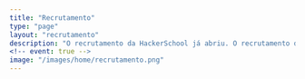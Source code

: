 ```yaml
---
title: "Recrutamento"
type: "page"
layout: "recrutamento"
description: "O recrutamento da HackerSchool já abriu. O recrutamento da HackerSchool já abriu. O recrutamento da HackerSchool já abriu. O recrutamento da HackerSchool já abriu. O recrutamento da HackerSchool já abriu. O recrutamento da HackerSchool já abriu. O recrutamento da HackerSchool já abriu O recrutamento da HackerSchool já abriu. O recrutamento da HackerSchool já abriu. O recrutamento da HackerSchool já abriu. O recrutamento da HackerSchool já abriu. O recrutamento da HackerSchool já abriu. O recrutamento da HackerSchool já abriu. O recrutamento da HackerSchool já abriu O recrutamento da HackerSchool já abriu. O recrutamento da HackerSchool já abriu. O recrutamento da HackerSchool já abriu. O recrutamento da HackerSchool já abriu. O recrutamento da HackerSchool já abriu. O recrutamento da HackerSchool já abriu. O recrutamento da HackerSchool já abriu O recrutamento da HackerSchool já abriu. O recrutamento da HackerSchool já abriu. O recrutamento da HackerSchool já abriu. O recrutamento da HackerSchool já abriu. O recrutamento da HackerSchool já abriu. O recrutamento da HackerSchool já abriu. O recrutamento da HackerSchool já abriu O recrutamento da HackerSchool já abriu. O recrutamento da HackerSchool já abriu. O recrutamento da HackerSchool já abriu. O recrutamento da HackerSchool já abriu. O recrutamento da HackerSchool já abriu. O recrutamento da HackerSchool já abriu. O recrutamento da HackerSchool já abriu O recrutamento da HackerSchool já abriu. O recrutamento da HackerSchool já abriu. O recrutamento da HackerSchool já abriu. O recrutamento da HackerSchool já abriu. O recrutamento da HackerSchool já abriu. O recrutamento da HackerSchool já abriu. O recrutamento da HackerSchool já abriu O recrutamento da HackerSchool já abriu. O recrutamento da HackerSchool já abriu. O recrutamento da HackerSchool já abriu. O recrutamento da HackerSchool já abriu. O recrutamento da HackerSchool já abriu. O recrutamento da HackerSchool já abriu. O recrutamento da HackerSchool já abriu O recrutamento da HackerSchool já abriu. O recrutamento da HackerSchool já abriu. O recrutamento da HackerSchool já abriu. O recrutamento da HackerSchool já abriu. O recrutamento da HackerSchool já abriu. O recrutamento da HackerSchool já abriu. O recrutamento da HackerSchool já abriu"
<!-- event: true -->
image: "/images/home/recrutamento.png"
---
```

